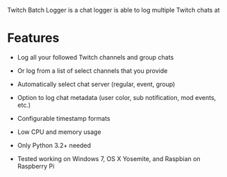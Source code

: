 Twitch Batch Logger is a chat logger is able to log multiple Twitch chats at


# Features

* Log all your followed Twitch channels and group chats

* Or log from a list of select channels that you provide

* Automatically select chat server (regular, event, group)

* Option to log chat metadata (user color, sub notification, mod events, etc.)

* Configurable timestamp formats

* Low CPU and memory usage

* Only Python 3.2+ needed

* Tested working on Windows 7, OS X Yosemite, and Raspbian on Raspberry Pi